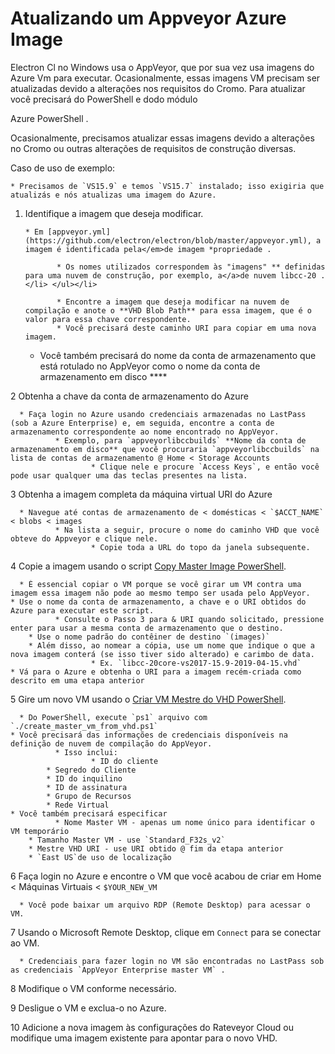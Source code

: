 # Atualizando um Appveyor Azure Image

Electron Cl no Windows usa o AppVeyor, que por sua vez usa imagens do Azure Vm para executar.  Ocasionalmente, essas imagens VM precisam ser atualizadas devido a alterações nos requisitos do Cromo.  Para atualizar você precisará [](https://docs.microsoft.com/en-us/powershell/scripting/install/installing-powershell?view=powershell-6) do PowerShell e do</a>do módulo

Azure PowerShell .</p> 

Ocasionalmente, precisamos atualizar essas imagens devido a alterações no Cromo ou outras alterações de requisitos de construção diversas.

Caso de uso de exemplo:

    * Precisamos de `VS15.9` e temos `VS15.7` instalado; isso exigiria que atualizás e nós atualizas uma imagem do Azure.

1. Identifique a imagem que deseja modificar.
   
       * Em [appveyor.yml](https://github.com/electron/electron/blob/master/appveyor.yml), a imagem é identificada pela</em>de imagem *propriedade . 
      
              * Os nomes utilizados correspondem às "imagens" ** definidas para uma nuvem de construção, por exemplo, a</a>de nuvem libcc-20 .</li> </ul></li> 
          
              * Encontre a imagem que deseja modificar na nuvem de compilação e anote o **VHD Blob Path** para essa imagem, que é o valor para essa chave correspondente. 
              * Você precisará deste caminho URI para copiar em uma nova imagem.
    * Você também precisará do nome da conta de armazenamento que está rotulado no AppVeyor como o nome da conta de armazenamento em disco ****</ul></li> 

2 Obtenha a chave da conta de armazenamento do Azure
  
      * Faça login no Azure usando credenciais armazenadas no LastPass (sob a Azure Enterprise) e, em seguida, encontre a conta de armazenamento correspondente ao nome encontrado no AppVeyor. 
              * Exemplo, para `appveyorlibccbuilds` **Nome da conta de armazenamento em disco** que você procuraria `appveyorlibccbuilds` na lista de contas de armazenamento @ Home < Storage Accounts 
                      * Clique nele e procure `Access Keys`, e então você pode usar qualquer uma das teclas presentes na lista.
3 Obtenha a imagem completa da máquina virtual URI do Azure
  
      * Navegue até contas de armazenamento de < domésticas < `$ACCT_NAME` < blobs < images 
              * Na lista a seguir, procure o nome do caminho VHD que você obteve do Appveyor e clique nele. 
                      * Copie toda a URL do topo da janela subsequente.
4 Copie a imagem usando o script [Copy Master Image PowerShell](https://github.com/appveyor/ci/blob/master/scripts/enterprise/copy-master-image-azure.ps1).
  
      * É essencial copiar o VM porque se você girar um VM contra uma imagem essa imagem não pode ao mesmo tempo ser usada pelo AppVeyor.
    * Use o nome da conta de armazenamento, a chave e o URI obtidos do Azure para executar este script. 
              * Consulte o Passo 3 para & URI quando solicitado, pressione enter para usar a mesma conta de armazenamento que o destino.
        * Use o nome padrão do contêiner de destino `(images)`
        * Além disso, ao nomear a cópia, use um nome que indique o que a nova imagem conterá (se isso tiver sido alterado) e carimbo de data. 
                      * Ex. `libcc-20core-vs2017-15.9-2019-04-15.vhd`
    * Vá para o Azure e obtenha o URI para a imagem recém-criada como descrito em uma etapa anterior
5 Gire um novo VM usando o [Criar VM Mestre do VHD PowerShell](https://github.com/appveyor/ci/blob/master/scripts/enterprise/create_master_vm_from_vhd.ps1).
  
      * Do PowerShell, execute `ps1` arquivo com `./create_master_vm_from_vhd.ps1`
    * Você precisará das informações de credenciais disponíveis na definição de nuvem de compilação do AppVeyor. 
              * Isso inclui: 
                      * ID do cliente
            * Segredo do Cliente
            * ID do inquilino
            * ID de assinatura
            * Grupo de Recursos
            * Rede Virtual
    * Você também precisará especificar 
              * Nome Master VM - apenas um nome único para identificar o VM temporário
        * Tamanho Master VM - use `Standard_F32s_v2`
        * Mestre VHD URI - use URI obtido @ fim da etapa anterior
        * `East US`de uso de localização
6 Faça login no Azure e encontre o VM que você acabou de criar em Home < Máquinas Virtuais < `$YOUR_NEW_VM`
  
      * Você pode baixar um arquivo RDP (Remote Desktop) para acessar o VM.
7 Usando o Microsoft Remote Desktop, clique em `Connect` para se conectar ao VM.
  
      * Credenciais para fazer login no VM são encontradas no LastPass sob as credenciais `AppVeyor Enterprise master VM` .
8 Modifique o VM conforme necessário.

9 Desligue o VM e exclua-o no Azure.

10 Adicione a nova imagem às configurações do Rateveyor Cloud ou modifique uma imagem existente para apontar para o novo VHD.</ol>
